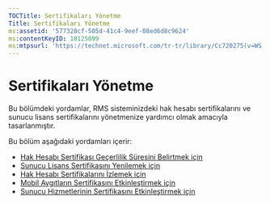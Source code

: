 ```yaml
---
TOCTitle: Sertifikaları Yönetme
Title: Sertifikaları Yönetme
ms:assetid: '577328cf-505d-41c4-9eef-08ed6d8c9624'
ms:contentKeyID: 18125099
ms:mtpsurl: 'https://technet.microsoft.com/tr-tr/library/Cc720275(v=WS.10)'
---
```


Sertifikaları Yönetme
=====================

Bu bölümdeki yordamlar, RMS sisteminizdeki hak hesabı sertifikalarını ve sunucu lisans sertifikalarını yönetmenize yardımcı olmak amacıyla tasarlanmıştır.

Bu bölüm aşağıdaki yordamları içerir:

-   [Hak Hesabı Sertifikası Geçerlilik Süresini Belirtmek için](https://technet.microsoft.com/ea5cb2f7-9441-401a-bc38-a46006e095d1)
-   [Sunucu Lisans Sertifikasını Yenilemek için](https://technet.microsoft.com/affce9cf-8b46-4293-8e1c-ee06f2ca6537)
-   [Hak Hesabı Sertifikalarını İzlemek için](https://technet.microsoft.com/f9efac9f-c725-4bce-a89f-7691b0d8ffc0)
-   [Mobil Aygıtların Sertifikasını Etkinleştirmek için](https://technet.microsoft.com/93ec088e-9056-4c3c-bd97-1173fb194578)
-   [Sunucu Hizmetlerinin Sertifikasını Etkinleştirmek için](https://technet.microsoft.com/0ed78c85-7acb-4e3b-a594-613f8ccb5b14)
